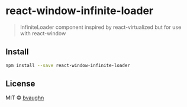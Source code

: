 # react-window-infinite-loader

> InfiniteLoader component inspired by react-virtualized but for use with react-window

## Install

```bash
npm install --save react-window-infinite-loader
```

## License

MIT © [bvaughn](https://github.com/bvaughn)
